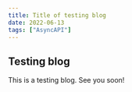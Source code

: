 ```yaml
---
title: Title of testing blog
date: 2022-06-13
tags: ["AsyncAPI"]
---
```


## Testing blog

This is a testing blog. See you soon!
